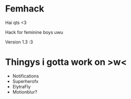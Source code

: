 # Femhack

Hai qts <3

Hack for feminine boys uwu

Version 1.3 :3

# Thingys i gotta work on >w<

* Notifications
* Superherofx
* ElytraFly
* Motionblur?
